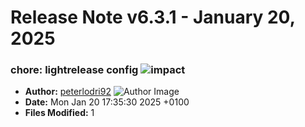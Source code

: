 # Release Note v6.3.1 - January 20, 2025


### chore: lightrelease config ![impact](https://img.shields.io/badge/impact-low-green?style=flat-square)
- **Author:** [peterlodri92](https://github.com/171026205+peterlodri92) ![Author Image](https://avatars.githubusercontent.com/peterlodri92?size=40)
- **Date:** Mon Jan 20 17:35:30 2025 +0100
- **Files Modified:** 1
    
